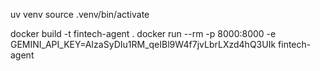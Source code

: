 uv venv
source .venv/bin/activate

docker build -t fintech-agent .
docker run --rm -p 8000:8000 -e GEMINI_API_KEY=AIzaSyDIu1RM_qeIBl9W4f7jvLbrLXzd4hQ3UIk fintech-agent